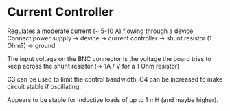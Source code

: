 # Current Controller

Regulates a moderate current (~ 5-10 A) flowing through a device  
Connect power supply -> device -> current controller -> shunt resistor (1 Ohm?) -> ground  
  
The input voltage on the BNC connector is the voltage the board tries to keep across the shunt resistor (-> 1A / V for a 1 Ohm resistor)
  
C3 can be used to limit the control bandwidth, C4 can be increased to make circuit stable if oscillating.

Appears to be stable for inductive loads of up to 1 mH (and maybe higher).
